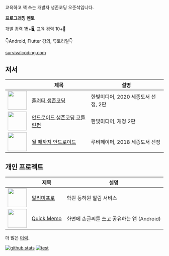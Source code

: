 교육하고 책 쓰는 개발자 생존코딩 오준석입니다.

**프로그래밍 멘토**

개발 경력 15+🖥, 교육 경력 10+📖

👇Android, Flutter 강의, 튜토리얼👇

[survivalcoding.com](https://survivalcoding.com/)

## 저서

| |제목|설명|
|---|---|---|
|<img src="https://github.com/junsuk5/junsuk5/assets/7101560/5a08b03c-1ca8-43bd-915b-ebd6ab1835e1" width="60"/>|[플러터 생존코딩](https://www.yes24.com/Product/Goods/101819249)| 한빛미디어, 2020 세종도서 선정, 2판|
|<img src="https://github.com/junsuk5/junsuk5/assets/7101560/35bfdb6a-2b23-4050-be80-60b1663c77bc" width="60"/>|[안드로이드 생존코딩 코틀린편](https://www.yes24.com/Product/Goods/105523818)| 한빛미디어, 개정 2판|
|<img src="https://github.com/junsuk5/junsuk5/assets/7101560/624f4d04-92f5-4238-8641-b5fd99345dc8" width="60"/>|[될 때까지 안드로이드](https://www.yes24.com/Product/Goods/59298937) |루비페이퍼, 2018 세종도서 선정|

## 개인 프로젝트

| |제목|설명|
|---|---|---|
|<img src="https://github.com/junsuk5/junsuk5/assets/7101560/d1436e7d-024c-44c5-9173-e63edb23b38d" width="60"/>|[알리미프로](https://alimipro.com/)|학원 등하원 알림 서비스|
|<img src="https://github.com/junsuk5/junsuk5/assets/7101560/8e6460b2-9514-49e1-a727-74d62c707dc2" width="60"/>|[Quick Memo](https://play.google.com/store/apps/details?id=com.jsoh.drawmemo)|화면에 손글씨를 쓰고 공유하는 앱 (Android)|

더 많은 [이력](https://www.notion.so/087c93d2c3ad41ff9b46c434239cd310?pvs=4)..

[![github stats](https://github-readme-stats.vercel.app/api?username=Junsuk5&show_icons=true)](https://github.com/anuraghazra/github-readme-stats)
[![test](https://github-readme-stats.vercel.app/api/top-langs/?username=junsuk5&layout=compact)](https://github.com/junsuk5?tab=repositories)
